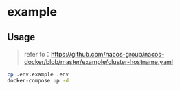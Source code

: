 # example

## Usage

> refer to：https://github.com/nacos-group/nacos-docker/blob/master/example/cluster-hostname.yaml

```bash
cp .env.example .env
docker-compose up -d
```



